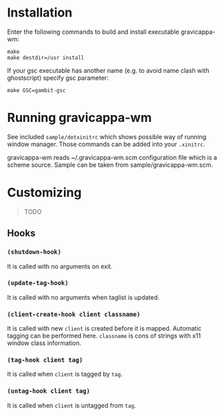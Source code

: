 # Installation

Enter the following commands to build and install executable gravicappa-wm:

    make
    make destdir=/usr install

If your gsc executable has another name (e.g. to avoid name clash with
ghostscript) specify gsc parameter:

    make GSC=gambit-gsc

# Running gravicappa-wm

See included `sample/dotxinitrc` which shows possible way of running window
manager. Those commands can be added into your `.xinitrc`.

gravicappa-wm reads ~/.gravicappa-wm.scm configuration file which is a scheme
source. Sample can be taken from sample/gravicappa-wm.scm.

# Customizing

> TODO

## Hooks
### `(shutdown-hook)`

It is called with no arguments on exit.

### `(update-tag-hook)`

It is called with no arguments when taglist is updated.

### `(client-create-hook client classname)`

It is called with new `client` is created before it is mapped. Automatic
tagging can be performed here. `classname` is cons of strings with x11 window
class information.

### `(tag-hook client tag)`

It is called when `client` is tagged by `tag`.

### `(untag-hook client tag)`

It is called when `client` is untagged from `tag`.
